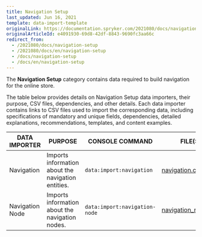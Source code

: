 ```yaml
---
title: Navigation Setup
last_updated: Jun 16, 2021
template: data-import-template
originalLink: https://documentation.spryker.com/2021080/docs/navigation-setup
originalArticleId: e4091930-69d8-42df-8843-9690fc3aa66c
redirect_from:
  - /2021080/docs/navigation-setup
  - /2021080/docs/en/navigation-setup
  - /docs/navigation-setup
  - /docs/en/navigation-setup
---
```


The **Navigation Setup** category contains data required to build navigation for the online store.

The table below provides details on Navigation Setup data importers, their purpose, CSV files, dependencies, and other details. Each data importer contains links to CSV files used to import the corresponding data, including specifications of mandatory and unique fields, dependencies, detailed explanations, recommendations, templates, and content examples.

| DATA IMPORTER | PURPOSE | CONSOLE COMMAND | FILE(S) | DEPENDENCIES |
| --- | --- | --- | --- |--- |
| Navigation | Imports information about the navigation entities. |`data:import:navigation` | [navigation.csv](/docs/scos/dev/data-import/data-import-categories/navigation-setup/file-details-navigation.csv.html) |None |
| Navigation Node | Imports information about the navigation nodes. |`data:import:navigation-node` |[ navigation_node.csv](/docs/scos/dev/data-import/data-import-categories/navigation-setup/file-details-navigation-node.csv.html) | <ul><li>[navigation.csv](/docs/scos/dev/data-import/data-import-categories/navigation-setup/file-details-navigation.csv.html)</li><li>[glossary.csv](/docs/scos/dev/data-import/data-import-categories/commerce-setup/file-details-glossary.csv.html)</li></ul>|
